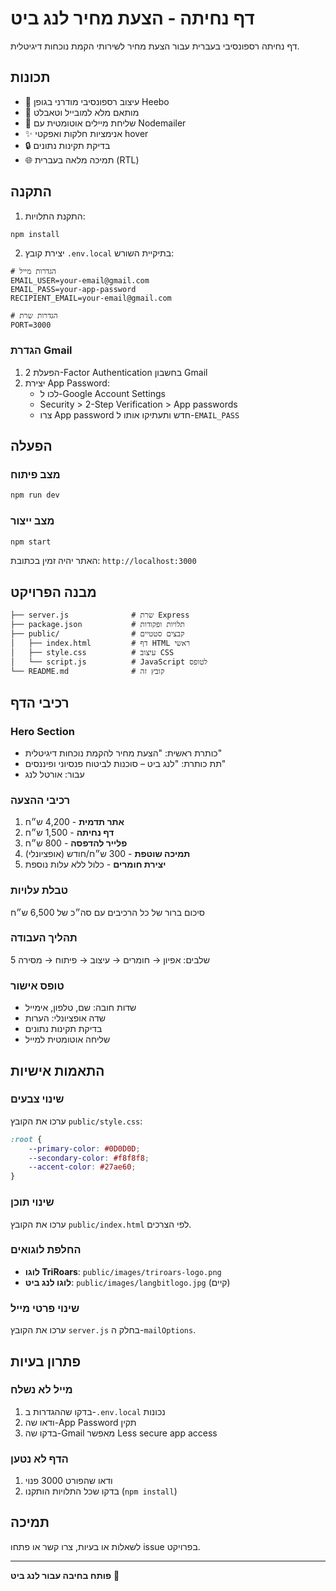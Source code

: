 # דף נחיתה - הצעת מחיר לנג ביט

דף נחיתה רספונסיבי בעברית עבור הצעת מחיר לשירותי הקמת נוכחות דיגיטלית.

## תכונות

- 🎨 עיצוב רספונסיבי מודרני בגופן Heebo
- 📱 מותאם מלא למובייל וטאבלט
- 📧 שליחת מיילים אוטומטית עם Nodemailer
- ✨ אנימציות חלקות ואפקטי hover
- 🔒 בדיקת תקינות נתונים
- 🌐 תמיכה מלאה בעברית (RTL)

## התקנה

1. התקנת התלויות:
```bash
npm install
```

2. יצירת קובץ `.env.local` בתיקיית השורש:
```env
# הגדרות מייל
EMAIL_USER=your-email@gmail.com
EMAIL_PASS=your-app-password
RECIPIENT_EMAIL=your-email@gmail.com

# הגדרות שרת
PORT=3000
```

### הגדרת Gmail

1. הפעלת 2-Factor Authentication בחשבון Gmail
2. יצירת App Password:
   - לכו ל-Google Account Settings
   - Security > 2-Step Verification > App passwords
   - צרו App password חדש ותעתיקו אותו ל-`EMAIL_PASS`

## הפעלה

### מצב פיתוח
```bash
npm run dev
```

### מצב ייצור
```bash
npm start
```

האתר יהיה זמין בכתובת: `http://localhost:3000`

## מבנה הפרויקט

```
├── server.js              # שרת Express
├── package.json           # תלויות ופקודות
├── public/                # קבצים סטטיים
│   ├── index.html         # דף HTML ראשי
│   ├── style.css          # עיצוב CSS
│   └── script.js          # JavaScript לטופס
└── README.md              # קובץ זה
```

## רכיבי הדף

### Hero Section
- כותרת ראשית: "הצעת מחיר להקמת נוכחות דיגיטלית"
- תת כותרת: "לנג ביט – סוכנות לביטוח פנסיוני ופיננסים"
- עבור: אורטל לנג

### רכיבי ההצעה
1. **אתר תדמית** - 4,200 ש״ח
2. **דף נחיתה** - 1,500 ש״ח  
3. **פלייר להדפסה** - 800 ש״ח
4. **תמיכה שוטפת** - 300 ש״ח/חודש (אופציונלי)
5. **יצירת חומרים** - כלול ללא עלות נוספת

### טבלת עלויות
סיכום ברור של כל הרכיבים עם סה״כ של 6,500 ש״ח

### תהליך העבודה
5 שלבים: אפיון → חומרים → עיצוב → פיתוח → מסירה

### טופס אישור
- שדות חובה: שם, טלפון, אימייל
- שדה אופציונלי: הערות
- בדיקת תקינות נתונים
- שליחה אוטומטית למייל

## התאמות אישיות

### שינוי צבעים
ערכו את הקובץ `public/style.css`:
```css
:root {
    --primary-color: #0D0D0D;
    --secondary-color: #f8f8f8;
    --accent-color: #27ae60;
}
```

### שינוי תוכן
ערכו את הקובץ `public/index.html` לפי הצרכים.

### החלפת לוגואים
- **לוגו TriRoars**: `public/images/triroars-logo.png`
- **לוגו לנג ביט**: `public/images/langbitlogo.jpg` (קיים)

### שינוי פרטי מייל
ערכו את הקובץ `server.js` בחלק ה-`mailOptions`.

## פתרון בעיות

### מייל לא נשלח
1. בדקו שההגדרות ב-`.env.local` נכונות
2. ודאו שה-App Password תקין
3. בדקו שה-Gmail מאפשר Less secure app access

### הדף לא נטען
1. ודאו שהפורט 3000 פנוי
2. בדקו שכל התלויות הותקנו (`npm install`)

## תמיכה

לשאלות או בעיות, צרו קשר או פתחו issue בפרויקט.

---

**פותח בחיבה עבור לנג ביט** 💙 